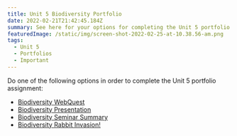 ```yaml
---
title: Unit 5 Biodiversity Portfolio
date: 2022-02-21T21:42:45.184Z
summary: See here for your options for completing the Unit 5 portfolio assignment.
featuredImage: /static/img/screen-shot-2022-02-25-at-10.38.56-am.png
tags:
  - Unit 5
  - Portfolios
  - Important
---
```

Do one of the following options in order to complete the Unit 5 portfolio assignment:

* [Biodiversity WebQuest](/posts/biodiversity-webquest/)
* [Biodiversity Presentation](/posts/biodiversity-presentation)
* [Biodiversity Seminar Summary](https://mnca-biology-message-board.netlify.app/posts/biodiversity-seminar-summary/)
* [Biodiversity Rabbit Invasion!](https://mnca-biology-message-board.netlify.app/posts/biodiversity-rabbit-invasion/)